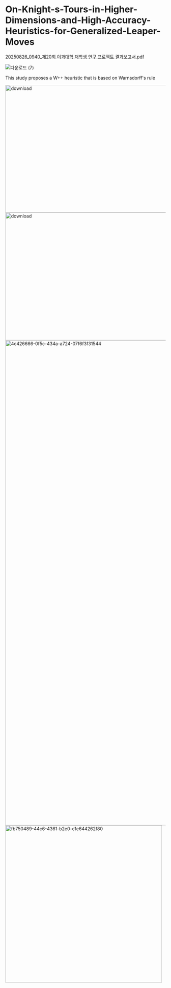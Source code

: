 # On-Knight-s-Tours-in-Higher-Dimensions-and-High-Accuracy-Heuristics-for-Generalized-Leaper-Moves
[20250826_0940_제20회 이과대학 재학생 연구 프로젝트 결과보고서.pdf](https://github.com/user-attachments/files/21978863/20250826_0940_.20.pdf)

![다운로드 (7)](https://github.com/user-attachments/assets/f7346df9-4ac7-4903-9e11-a3b78f6a4808)

This study proposes a W++ heuristic that is based on Warnsdorff's rule

<img width="853" height="400" alt="download" src="https://github.com/user-attachments/assets/4d3f18bf-eaf1-4bf6-a703-bc9e34c83a29" />
<img width="864" height="400" alt="download" src="https://github.com/user-attachments/assets/36d7e631-4051-4da9-a160-4435f7d4a9a7" />
<img width="1520" height="1520" alt="4c426666-0f5c-434a-a724-07f6f3f31544" src="https://github.com/user-attachments/assets/9ad1c410-cd03-44a3-842e-f312c381b7ac" />
<img width="492" height="493" alt="fb750489-44c6-4361-b2e0-c1e644262f80" src="https://github.com/user-attachments/assets/a8eadb64-3379-421f-bccd-2e75dcf8b6de" />

